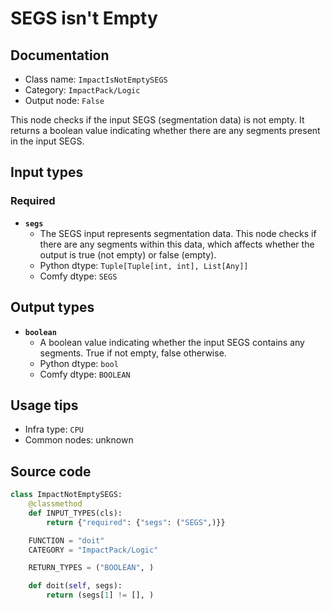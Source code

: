 # SEGS isn't Empty
## Documentation
- Class name: `ImpactIsNotEmptySEGS`
- Category: `ImpactPack/Logic`
- Output node: `False`

This node checks if the input SEGS (segmentation data) is not empty. It returns a boolean value indicating whether there are any segments present in the input SEGS.
## Input types
### Required
- **`segs`**
    - The SEGS input represents segmentation data. This node checks if there are any segments within this data, which affects whether the output is true (not empty) or false (empty).
    - Python dtype: `Tuple[Tuple[int, int], List[Any]]`
    - Comfy dtype: `SEGS`
## Output types
- **`boolean`**
    - A boolean value indicating whether the input SEGS contains any segments. True if not empty, false otherwise.
    - Python dtype: `bool`
    - Comfy dtype: `BOOLEAN`
## Usage tips
- Infra type: `CPU`
- Common nodes: unknown


## Source code
```python
class ImpactNotEmptySEGS:
    @classmethod
    def INPUT_TYPES(cls):
        return {"required": {"segs": ("SEGS",)}}

    FUNCTION = "doit"
    CATEGORY = "ImpactPack/Logic"

    RETURN_TYPES = ("BOOLEAN", )

    def doit(self, segs):
        return (segs[1] != [], )

```
